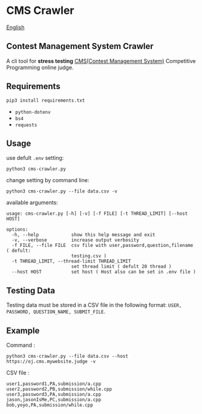 # CMS Crawler

[English]()
## Contest Management System Crawler

A cli tool for **stress testing** [CMS(Contest Management System)](https://github.com/cms-dev/cms) Competitive Programming online judge.

## Requirements
```
pip3 install requirements.txt
```
- `python-dotenv`
- `bs4`
- `requests`

## Usage
use defult `.env` setting:
```
python3 cms-crawler.py
```

change setting by command line:
```
python3 cms-crawler.py --file data.csv -v
```

available arguments:
```
usage: cms-crawler.py [-h] [-v] [-f FILE] [-t THREAD_LIMIT] [--host HOST]

options:
  -h, --help            show this help message and exit
  -v, --verbose         increase output verbosity
  -f FILE, --file FILE  csv file with user,password,question,filename ( defult:
                        testing.csv )
  -t THREAD_LIMIT, --thread-limit THREAD_LIMIT
                        set thread limit ( defult 20 thread )
  --host HOST           set host ( Host also can be set in .env file )
```

## Testing Data
Testing data must be stored in a CSV file in the following format: `USER, PASSWORD, QUESTION_NAME, SUBMIT_FILE`.

## Example

Command : 

```
python3 cms-crawler.py --file data.csv --host https://oj.cms.mywebsite.judge -v
```

CSV file : 
```
user1,password1,PA,submission/a.cpp
user2,password2,PB,submission/while.cpp
user3,password3,PA,submission/a.cpp
jason,jasonIsMe,PC,submission/a.cpp
bob,yoyo,PA,submission/while.cpp
```